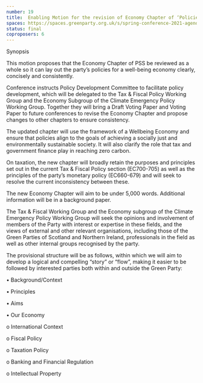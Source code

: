 ```yaml
---
number: 19
title: 	Enabling Motion for the revision of Economy Chapter of ‘Policies for a Sustainable Society’ (PSS)
spaces: https://spaces.greenparty.org.uk/s/spring-conference-2021-agenda-forum2/?contentId=78086
status: final
coproposers: 6
---
```

Synopsis


This motion proposes that the Economy Chapter of PSS be reviewed as a whole so it can lay out the party’s policies for a well-being economy clearly, concisely and consistently.


Conference instructs Policy Development Committee to facilitate policy development, which will be delegated to the Tax & Fiscal Policy Working Group and the Economy Subgroup of the Climate Emergency Policy Working Group. Together they will bring a Draft Voting Paper and Voting Paper to future conferences to revise the Economy Chapter and propose changes to other chapters to ensure consistency.


The updated chapter will use the framework of a Wellbeing Economy and ensure that policies align to the goals of achieving a socially just and environmentally sustainable society. It will also clarify the role that tax and government finance play in reaching zero carbon.


On taxation, the new chapter will broadly retain the purposes and principles set out in the current Tax & Fiscal Policy section (EC700-705) as well as the principles of the party’s monetary policy (EC660-679) and will seek to resolve the current inconsistency between these.


The new Economy Chapter will aim to be under 5,000 words. Additional information will be in a background paper.


The Tax & Fiscal Working Group and the Economy subgroup of the Climate Emergency Policy Working Group will seek the opinions and involvement of members of the Party with interest or expertise in these fields, and the views of external and other relevant organisations, including those of the Green Parties of Scotland and Northern Ireland, professionals in the field as well as other internal groups recognised by the party.


The provisional structure will be as follows, within which we will aim to develop a logical and compelling “story” or “flow”, making it easier to be followed by interested parties both within and outside the Green Party:


•	Background/Context

•	Principles

•	Aims

•	Our Economy

o	International Context

o	Fiscal Policy

o	Taxation Policy

o	Banking and Financial Regulation

o	Intellectual Property
